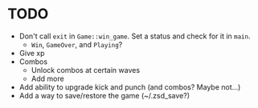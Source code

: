 # TODO

 - Don't call `exit` in `Game::win_game`. Set a status and check for it in `main`.
   - `Win`, `GameOver`, and `Playing`?
 - Give xp
 - Combos
   - Unlock combos at certain waves
   - Add more
 - Add ability to upgrade kick and punch (and combos? Maybe not...)
 - Add a way to save/restore the game (~/.zsd_save?)
